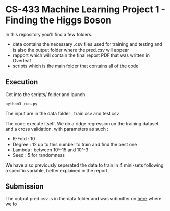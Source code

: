 # CS-433 Machine Learning Project 1 - Finding the Higgs Boson

In this repository you'll find a few folders.
* data contains the necessary .csv files used for training and testing and is also the output folder where the pred.csv will appear
* rapport which will contain the final report PDF that was written in Overleaf
* scripts which is the main folder that contains all of the code 

## Execution 
Get into the scripts/ folder and launch
```bash
python3 run.py
```

The input are in the data folder : train.csv and test.csv

The code execute itself. We do a ridge regression on the training dataset, and a cross validation, with parameters as such :
* K-Fold : 10
* Degree : 12 up to this number to train and find the best one
* Lambda : between 10^-15 and 10^-3 
* Seed : 5 for randomness

We have also previously seperated the data to train in 4 mini-sets following a specific variable, better explained in the report.

## Submission
The output pred.csv is in the data folder and was submitter on [here](https://www.aicrowd.com/challenges/epfl-machine-learning-higgs-2019) where we fo
